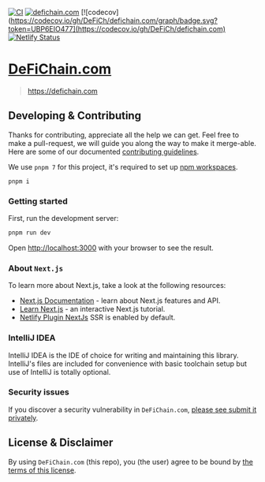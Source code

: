 [![CI](https://github.com/DeFiCh/defichain.com/actions/workflows/ci.yml/badge.svg)](https://github.com/DeFiCh/defichain.com/actions/workflows/ci.yml)
[![defichain.com](https://img.shields.io/endpoint?url=https://dashboard.cypress.io/badge/simple/nfvd2a/main&style=flat&logo=cypress)](https://dashboard.cypress.io/projects/nfvd2a/runs)
[![codecov](https://codecov.io/gh/DeFiCh/defichain.com/graph/badge.svg?token=UBP6EIO477](https://codecov.io/gh/DeFiCh/defichain.com)
[![Netlify Status](https://api.netlify.com/api/v1/badges/2ce5af6b-2e37-47af-b6d1-174ceabf633c/deploy-status)](https://app.netlify.com/sites/defichain-website/deploys)

# [DeFiChain.com](https://defichain.com)

> https://defichain.com

## Developing & Contributing

Thanks for contributing, appreciate all the help we can get. Feel free to make a pull-request, we will guide you along
the way to make it merge-able. Here are some of our documented [contributing guidelines](CONTRIBUTING.md).

We use `pnpm 7` for this project, it's required to set
up [npm workspaces](https://docs.npmjs.com/cli/v8/using-npm/workspaces).

```shell
pnpm i
```

### Getting started

First, run the development server:

```bash
pnpm run dev
```

Open [http://localhost:3000](http://localhost:3000) with your browser to see the result.

### About `Next.js`

To learn more about Next.js, take a look at the following resources:

- [Next.js Documentation](https://nextjs.org/docs) - learn about Next.js features and API.
- [Learn Next.js](https://nextjs.org/learn) - an interactive Next.js tutorial.
- [Netlify Plugin NextJs](https://github.com/netlify/netlify-plugin-nextjs) SSR is enabled by default.

### IntelliJ IDEA

IntelliJ IDEA is the IDE of choice for writing and maintaining this library. IntelliJ's files are included for
convenience with basic toolchain setup but use of IntelliJ is totally optional.

### Security issues

If you discover a security vulnerability in
`DeFiChain.com`, [please see submit it privately](https://github.com/DeFiCh/.github/blob/main/SECURITY.md).

## License & Disclaimer

By using `DeFiChain.com` (this repo), you (the user) agree to be bound by [the terms of this license](LICENSE).
